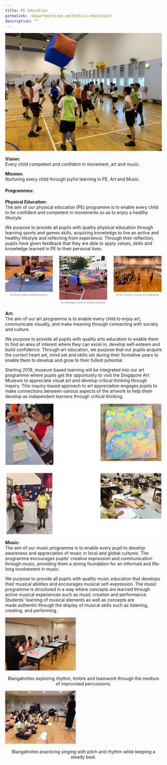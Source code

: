 ```yaml
---
title: PE Education
permalink: /departments/pe-aesthetics-education/
description: ""
---
```

<img src="/images/IMG_4616.jpg">
<p><strong>Vision:<br></strong>Every child competent and confident in movement, art and music.</p>
<p><strong>Mission:<br></strong>Nurturing every child through joyful learning in PE, Art and Music.</p>
<h4><strong>Programmes:</strong></h4>
<p><strong>Physical Education:<br></strong>The aim of&nbsp;our physical education (PE) programme&nbsp;is to enable every child to be confident and competent in movements so as to enjoy a healthy lifestyle.</p>
<p>We purpose&nbsp;to provide all pupils with quality physical education through learning sports and games skills, acquiring knowledge to live an active and healthy lifestyle and reflecting from experience. Through their reflection, pupils have given feedback that they are able to apply values, skills and knowledge learned in PE to their personal lives.</p>
<img src="/images/pe1.png">
<p><strong>Art:<br></strong>The aim of&nbsp;our art programme&nbsp;is to enable every child to enjoy art, communicate visually, and make meaning through connecting with society and culture.</p>
<p>We purpose&nbsp;to provide all pupils with quality arts education to enable them to find an area of interest where they can excel in,&nbsp;develop self-esteem and build confidence.&nbsp;Through art education, we purpose that our pupils acquire the correct heart set, mind set and skills set during their formative years&nbsp;to enable them to develop and grow to their fullest potential.</p>
<p>Starting 2018, museum based learning will be integrated into our art programme where pupils get the opportunity to visit the Singapore Art Museum to appreciate visual art and develop critical thinking through inquiry. This inquiry-based approach to art appreciation engages pupils to make connections between various aspects of the artwork to help them develop as independent learners through critical thinking.</p>

![](/images/art1.png)

<p><strong>Music:<br></strong>The aim of&nbsp;our music programme&nbsp;is to enable every pupil to develop awareness and appreciation of music in local and global cultures.&nbsp;The programme&nbsp;encourages pupils' creative expression and communication through music,&nbsp;providing them a strong foundation&nbsp;for an informed and life-long involvement in music.</p>
<p>We purpose&nbsp;to provide all pupils with quality music education that develops their musical abilities and encourages musical self-expression. The music programme is&nbsp;structured in a way where&nbsp;concepts are learned through active musical experiences such as music creation and performance. Students’ learning of musical elements&nbsp;as well as&nbsp;concepts are made&nbsp;authentic&nbsp;through the display of musical skills such as listening, creating, and performing.</p>
<img src="/images/Picture9-300x225.png" style="width:45%">
<p style="text-align: center;">Blangahnites exploring rhythm, timbre and teamwork through the medium of improvised percussions.</p>
<img src="/images/Picture10-300x225.png" style="width:45%">
<p style="text-align: center;">Blangahnites practicing singing with pitch and rhythm while keeping a steady beat.</p>